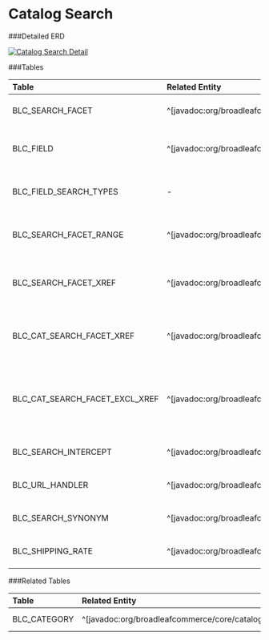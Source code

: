 # Catalog Search



###Detailed ERD

[![Catalog Search Detail](dataModel/CatalogSearchDetailedERD.png)](_img/dataModel/CatalogSearchDetailedERD.png)

###Tables

| Table               | Related Entity    | Description                                         |
|:--------------------|:------------------|:----------------------------------------------------|
|BLC_SEARCH_FACET     | ^[javadoc:org/broadleafcommerce/core/search/domain/SearchFacet]          | Represents a search facet.   |
|BLC_FIELD            | ^[javadoc:org/broadleafcommerce/core/search/domain/Field]          | Represents a field of a search facet.  |
|BLC_FIELD_SEARCH_TYPES | -        | Designates if the field will be searchable.  |
|BLC_SEARCH_FACET_RANGE | ^[javadoc:org/broadleafcommerce/core/search/domain/SearchFacetRange]        | Designates a range for a search facet.  |
|BLC_SEARCH_FACET_XREF | ^[javadoc:org/broadleafcommerce/core/search/domain/RequiredFacetImpl]       | Cross references required search facets.  |
|BLC_CAT_SEARCH_FACET_XREF   | ^[javadoc:org/broadleafcommerce/core/search/domain/CategorySearchFacet]   | Cross references the search facet with categories. |
|BLC_CAT_SEARCH_FACET_EXCL_XREF| ^[javadoc:org/broadleafcommerce/core/search/domain/CategoryExcludedSearchFacet] | Cross references the search facet with categories to be excluded. |
|BLC_SEARCH_INTERCEPT | ^[javadoc:org/broadleafcommerce/core/search/domain/SearchIntercept]        | Represents the search redirect.  |
|BLC_URL_HANDLER    | ^[javadoc:org/broadleafcommerce/cms/url/domain/URLHandler]        | Represents the URL handler.  |
|BLC_SEARCH_SYNONYM   | ^[javadoc:org/broadleafcommerce/core/search/domain/SearchSynonym]        | Represents search synonym.  |
|BLC_SHIPPING_RATE    | ^[javadoc:org/broadleafcommerce/core/pricing/domain/ShippingRate]         | Represents a shipping rate.  |


###Related Tables

| Table               | Related Entity    | Description                                         |
|:--------------------|:------------------|:----------------------------------------------------|
|BLC_CATEGORY         | ^[javadoc:org/broadleafcommerce/core/catalog/domain/Category]          | Represents a category.  |
